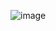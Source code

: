 ![image](https://github.com/alperak/linux-kernel-module-driver-examples/assets/55832382/77fd95ca-9c45-4046-a5df-615ad38746a5)
